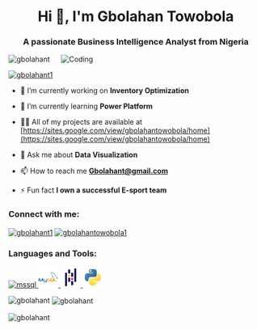 <h1 align="center">Hi 👋, I'm Gbolahan Towobola</h1>
<h3 align="center">A passionate Business Intelligence Analyst from Nigeria</h3>

<img align="right" alt="Coding" width="400" src="https://media.tenor.com/NOYF3f82b_gAAAAC/programmer.gif">



<p align="left"> <img src="https://komarev.com/ghpvc/?username=gbolahant&label=Profile%20views&color=0e75b6&style=flat" alt="gbolahant" /> </p>

<p align="left"> <a href="https://twitter.com/gbolahant1" target="blank"><img src="https://img.shields.io/twitter/follow/gbolahant1?logo=twitter&style=for-the-badge" alt="gbolahant1" /></a> </p>

- 🔭 I’m currently working on **Inventory Optimization**

- 🌱 I’m currently learning **Power Platform**

- 👨‍💻 All of my projects are available at [https://sites.google.com/view/gbolahantowobola/home](https://sites.google.com/view/gbolahantowobola/home)

- 💬 Ask me about **Data Visualization**

- 📫 How to reach me **Gbolahant@gmail.com**

- ⚡ Fun fact **I own a successful E-sport team**

<h3 align="left">Connect with me:</h3>
<p align="left">
<a href="https://twitter.com/gbolahant1" target="blank"><img align="center" src="https://raw.githubusercontent.com/rahuldkjain/github-profile-readme-generator/master/src/images/icons/Social/twitter.svg" alt="gbolahant1" height="30" width="40" /></a>
<a href="https://linkedin.com/in/gbolahantowobola1" target="blank"><img align="center" src="https://raw.githubusercontent.com/rahuldkjain/github-profile-readme-generator/master/src/images/icons/Social/linked-in-alt.svg" alt="gbolahantowobola1" height="30" width="40" /></a>
</p>

<h3 align="left">Languages and Tools:</h3>
<p align="left"> <a href="https://www.microsoft.com/en-us/sql-server" target="_blank" rel="noreferrer"> <img src="https://www.svgrepo.com/show/303229/microsoft-sql-server-logo.svg" alt="mssql" width="40" height="40"/> </a> <a href="https://www.mysql.com/" target="_blank" rel="noreferrer"> <img src="https://raw.githubusercontent.com/devicons/devicon/master/icons/mysql/mysql-original-wordmark.svg" alt="mysql" width="40" height="40"/> </a> <a href="https://pandas.pydata.org/" target="_blank" rel="noreferrer"> <img src="https://raw.githubusercontent.com/devicons/devicon/2ae2a900d2f041da66e950e4d48052658d850630/icons/pandas/pandas-original.svg" alt="pandas" width="40" height="40"/> </a> <a href="https://www.python.org" target="_blank" rel="noreferrer"> <img src="https://raw.githubusercontent.com/devicons/devicon/master/icons/python/python-original.svg" alt="python" width="40" height="40"/> </a> </p>

<p><img align="left" src="https://github-readme-stats.vercel.app/api/top-langs?username=gbolahant&show_icons=true&locale=en&layout=compact" alt="gbolahant" /></p>

<p>&nbsp;<img align="center" src="https://github-readme-stats.vercel.app/api?username=gbolahant&show_icons=true&locale=en" alt="gbolahant" /></p>

<p><img align="center" src="https://github-readme-streak-stats.herokuapp.com/?user=gbolahant&" alt="gbolahant" /></p>



<!--
**Gbolahant/gbolahant** is a ✨ _special_ ✨ repository because its `README.md` (this file) appears on your GitHub profile.

Here are some ideas to get you started:

- 🔭 I’m currently working on ...
- 🌱 I’m currently learning ...
- 👯 I’m looking to collaborate on ...
- 🤔 I’m looking for help with ...
- 💬 Ask me about ...
- 📫 How to reach me: ...
- 😄 Pronouns: ...
- ⚡ Fun fact: ...
-->

